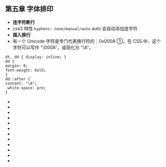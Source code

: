 <!--
 * @Author: your name
 * @Date: 2021-07-11 09:54:45
 * @LastEditTime: 2021-07-11 10:05:29
 * @LastEditors: Please set LastEditors
 * @Description: In User Settings Edit
 * @FilePath: \notes\study notes\css-study\css-style5.md
-->

## 第五章 字体排印

-   **连字符断行**
-   css3 特性 `hyphens: none/manual/auto` auto 会自动添加连字符
-   **插入换行**
-   有一个 Unicode 字符是专门代表换行符的：0x000A ①。在 CSS 中，这个字符可以写作 "\000A"，或简化为 "\A"。

```
dt, dd { display: inline; }
dd {
margin: 0;
font-weight: bold;
}
dd::after {
content: "\A";
 white-space: pre;
}
```

-
-
-
-
-
-
-
-
-
-
-
-
